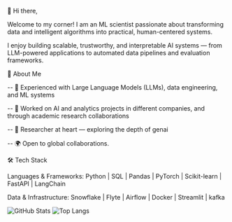 👋 Hi there,

Welcome to my corner! I am an ML scientist passionate about transforming data and intelligent algorithms into practical, human-centered systems.

I enjoy building scalable, trustworthy, and interpretable AI systems — from LLM-powered applications to automated data pipelines and evaluation frameworks.

🚀 About Me

-- 🤖 Experienced with Large Language Models (LLMs), data engineering, and ML systems

-- 💼 Worked on AI and analytics projects in different companies, and through academic research collaborations

-- 🧠 Researcher at heart — exploring the depth of genai

-- 🌍 Open to global collaborations.


🛠️ Tech Stack

Languages & Frameworks:
Python | SQL | Pandas | PyTorch | Scikit-learn | FastAPI | LangChain 

Data & Infrastructure:
Snowflake | Flyte | Airflow | Docker | Streamlit | kafka


![GitHub Stats](https://github-readme-stats.vercel.app/api?username=Motunrayo244&show_icons=true&theme=radical)
![Top Langs](https://github-readme-stats.vercel.app/api/top-langs/?username=Motunrayo244&layout=compact&theme=radical)
